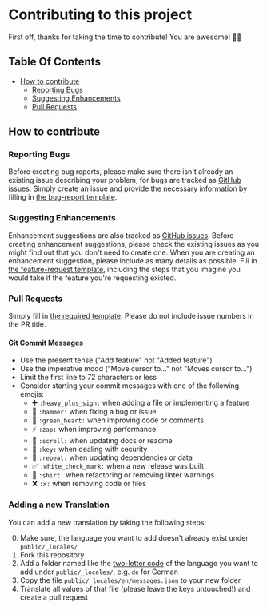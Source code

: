 # Contributing to this project

First off, thanks for taking the time to contribute! You are awesome! :tada::clap:

## Table Of Contents

- [How to contribute](#how-to-contribute)
  - [Reporting Bugs](#reporting-bugs)
  - [Suggesting Enhancements](#suggesting-enhancements)
  - [Pull Requests](#pull-requests)
  
## How to contribute

### Reporting Bugs

Before creating bug reports, please make sure there isn't already an existing issue describing your problem, for bugs are tracked as [GitHub issues](https://github.com/devmount/third-stats/issues). Simply create an issue and provide the necessary information by filling in [the bug-report template](https://github.com/devmount/third-stats/issues/new?template=bug_report.md).

### Suggesting Enhancements

Enhancement suggestions are also tracked as [GitHub issues](https://github.com/devmount/third-stats/issues). Before creating enhancement suggestions, please check the existing issues as you might find out that you don't need to create one. When you are creating an enhancement suggestion, please include as many details as possible. Fill in [the feature-request template](https://github.com/devmount/third-stats/issues/new?template=feature_request.md), including the steps that you imagine you would take if the feature you're requesting existed.

### Pull Requests

Simply fill in [the required template](PULL_REQUEST_TEMPLATE.md). Please do not include issue numbers in the PR title.

#### Git Commit Messages

- Use the present tense ("Add feature" not "Added feature")
- Use the imperative mood ("Move cursor to..." not "Moves cursor to...")
- Limit the first line to 72 characters or less
- Consider starting your commit messages with one of the following emojis:
  - ➕ `:heavy_plus_sign:` when adding a file or implementing a feature
  - 🔨 `:hammer:` when fixing a bug or issue
  - 💚 `:green_heart:` when improving code or comments
  - ⚡ `:zap:` when improving performance
  - 📜 `:scroll:` when updating docs or readme
  - 🔑 `:key:` when dealing with security
  - 🔁 `:repeat:` when updating dependencies or data
  - ✅ `:white_check_mark:` when a new release was built
  - 👕 `:shirt:` when refactoring or removing linter warnings
  - ❌ `:x:` when removing code or files

### Adding a new Translation

You can add a new translation by taking the following steps:

0. Make sure, the language you want to add doesn't already exist under `public/_locales/`
1. Fork this repository
2. Add a folder named like the [two-letter code](https://en.wikipedia.org/wiki/List_of_ISO_639-1_codes) of the language you want to add under `public/_locales/`, e.g. `de` for German
3. Copy the file `public/_locales/en/messages.json` to your new folder
4. Translate all values of that file (please leave the keys untouched!) and create a pull request
